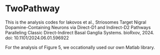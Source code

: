 # TwoPathway
This is the analysis codes for Iakovos et al., Striosomes Target Nigral Dopamine-Containing Neurons via Direct-D1 and Indirect-D2 Pathways Paralleling Classic Direct-Indirect Basal Ganglia Systems. bioRxov, 2024. doi: 10.1101/2024.06.01.596922

For the analysis of Figure 5, we occationally used our own Matlab library.

